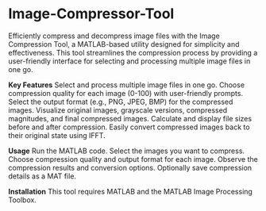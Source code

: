 # Image-Compressor-Tool
Efficiently compress and decompress image files with the Image Compression Tool, a MATLAB-based utility designed for simplicity and effectiveness. This tool streamlines the compression process by providing a user-friendly interface for selecting and processing multiple image files in one go.


**Key Features**
Select and process multiple image files in one go.
Choose compression quality for each image (0-100) with user-friendly prompts.
Select the output format (e.g., PNG, JPEG, BMP) for the compressed images.
Visualize original images, grayscale versions, compressed magnitudes, and final compressed images.
Calculate and display file sizes before and after compression.
Easily convert compressed images back to their original state using IFFT.

**Usage**
Run the MATLAB code.
Select the images you want to compress.
Choose compression quality and output format for each image.
Observe the compression results and conversion options.
Optionally save compression details as a MAT file.

**Installation**
This tool requires MATLAB and the MATLAB Image Processing Toolbox.

